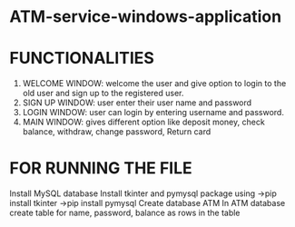 # ATM-service-windows-application
# FUNCTIONALITIES

1. WELCOME WINDOW: welcome the user and give option to login to the old user and sign up to the registered user.
2. SIGN UP WINDOW: user enter their user name and password
3. LOGIN WINDOW: user can login by entering username and password.
4. MAIN WINDOW:  gives different option like deposit money, check balance, withdraw, change password, Return card
# FOR RUNNING THE FILE

Install MySQL database
Install tkinter and pymysql package using 
->pip install tkinter
->pip install pymysql
Create database ATM
In ATM database create table for name, password, balance as rows in the table
